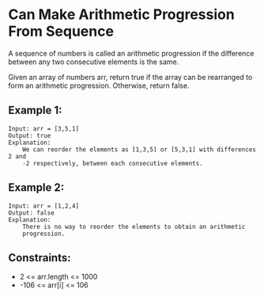 # Can Make Arithmetic Progression From Sequence

A sequence of numbers is called an arithmetic progression if the difference 
between any two consecutive elements is the same.

Given an array of numbers arr, return true if the array can be rearranged to 
form an arithmetic progression. Otherwise, return false.

## Example 1:

    Input: arr = [3,5,1]
    Output: true
    Explanation: 
        We can reorder the elements as [1,3,5] or [5,3,1] with differences 2 and
        -2 respectively, between each consecutive elements.

## Example 2:

    Input: arr = [1,2,4]
    Output: false
    Explanation: 
        There is no way to reorder the elements to obtain an arithmetic 
        progression.

## Constraints:

* 2 <= arr.length <= 1000
* -106 <= arr[i] <= 106

